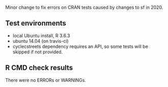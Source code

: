 Minor change to fix errors on CRAN tests caused by changes to sf in 2020.


## Test environments
* local Ubuntu install, R 3.6.3
* ubuntu 14.04 (on travis-ci)
* cyclecstreets dependency requires an API, so some tests will be skipped if not provided.

## R CMD check results
There were no ERRORs or WARNINGs. 
